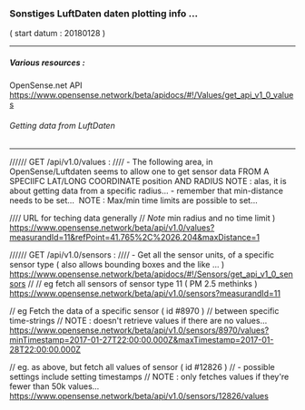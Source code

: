 ### Sonstiges LuftDaten daten plotting info … 
( start datum : 20180128 )

---------------------------------


##### Various resources : 

OpenSense.net API 
https://www.opensense.network/beta/apidocs/#!/Values/get_api_v1_0_values







###### Getting data from LuftDaten
---------------

////// GET /api/v1.0/values : 
////     - The following area, in OpenSense/Luftdaten seems to allow one to get sensor data FROM A SPECIIFC LAT/LONG COORDINATE position AND RADIUS 
NOTE : alas, it is about getting data from a specific radius… - remember that min-distance needs to be set… 
NOTE : Max/min time limits are possible to set… 

//// URL for teching data generally
// *Note* min radius and no time limit )
https://www.opensense.network/beta/api/v1.0/values?measurandId=11&refPoint=41.765%2C%2026.204&maxDistance=1



////// GET /api/v1.0/sensors : 
////        - Get all the sensor units, of a specific sensor type 
( also allows bounding boxes and the like … )
https://www.opensense.network/beta/apidocs/#!/Sensors/get_api_v1_0_sensors
//
// eg fetch all sensors of sensor type 11 ( PM 2.5 methinks )
https://www.opensense.network/beta/api/v1.0/sensors?measurandId=11


// eg Fetch the data of a specific sensor ( id #8970 ) 
//  between specific time-strings
// NOTE : doesn't retrieve values if there are no values… 
https://www.opensense.network/beta/api/v1.0/sensors/8970/values?minTimestamp=2017-01-27T22:00:00.000Z&maxTimestamp=2017-01-28T22:00:00.000Z

// eg. as above, but fetch all values of sensor ( id #12826 )
// - possible settings include setting timestamps 
// NOTE : only fetches values if they're fewer than 50k values… 
https://www.opensense.network/beta/api/v1.0/sensors/12826/values
